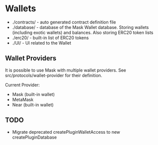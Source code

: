 # Wallets

- ./contracts/ - auto generated contract definition file
- ./database/ - database of the Mask Wallet database. Storing wallets (including exotic wallets) and balances. Also storing ERC20 token lists
- ./erc20/ - built-in list of ERC20 tokens
- ./UI/ - UI related to the Wallet

## Wallet Providers

It is possible to use Mask with multiple wallet providers. See src/protocols/wallet-provider for their definition.

Current Provider:

- Mask (built-in wallet)
- MetaMask
- Near (built-in wallet)

## TODO

- Migrate deprecated createPluginWalletAccess to new createPluginDatabase
